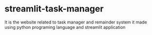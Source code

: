 # streamlit-task-manager
It is the website related to task manager and remainder system it made using python programing language and streamlit application
